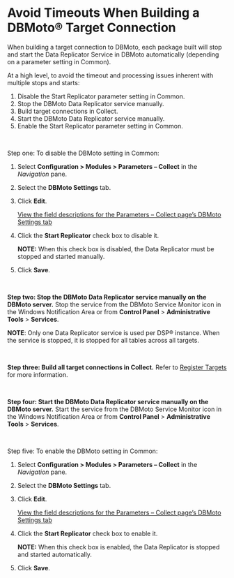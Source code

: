 # Avoid Timeouts When Building a DBMoto® Target Connection

When building a target connection to DBMoto, each package built will
stop and start the Data Replicator Service in DBMoto automatically
(depending on a parameter setting in Common).

At a high level, to avoid the timeout and processing issues inherent
with multiple stops and starts:

1.  Disable the Start Replicator parameter setting in Common.
2.  Stop the DBMoto Data Replicator service manually.
3.  Build target connections in Collect.
4.  Start the DBMoto Data Replicator service manually.
5.  Enable the Start Replicator parameter setting in Common.

 

Step one: To disable the DBMoto setting in Common:

1.  Select **Configuration \> Modules \> Parameters – Collect** in the
    *Navigation* pane.

2.  Select the **DBMoto Settings** tab.

3.  Click **Edit**.
    
    [View the field descriptions for the Parameters – Collect page’s
    DBMoto Settings
    tab](../../Common/Page_Desc/Parameters_Collect.htm#DBMoto_Settings_Tab)

4.  Click the **Start Replicator** check box to disable it.
    
    **NOTE:** When this check box is disabled, the Data Replicator must
    be stopped and started manually.

5.  Click **Save**.

 

<span style="font-weight: bold;">Step two: Stop the DBMoto Data
Replicator service manually on the DBMoto server.</span> Stop the
service from the DBMoto Service Monitor icon in the Windows Notification
Area or from **Control Panel** \> **Administrative Tools** \>
**Services**.

**NOTE**: Only one Data Replicator service is used per DSP® instance.
When the service is stopped, it is stopped for all tables across all
targets.

 

<span style="font-weight: bold;">Step three: Build all target
connections in Collect.</span> Refer to [Register
Targets](Register_and_Use_Targets.htm#Register_Targets) for more
information.

 

**Step four: Start the DBMoto Data Replicator service manually on the
DBMoto server.** Start the service from the DBMoto Service Monitor icon
in the Windows Notification Area or from **Control Panel** \>
**Administrative Tools** \> **Services**.

 

Step five: To enable the DBMoto setting in Common:

1.  Select **Configuration \> Modules \> Parameters – Collect** in the
    *Navigation* pane.

2.  Select the **DBMoto Settings** tab.

3.  Click **Edit**.
    
    [View the field descriptions for the Parameters – Collect page’s
    DBMoto Settings
    tab](../../Common/Page_Desc/Parameters_Collect.htm#DBMoto_Settings_Tab)

4.  Click the **Start Replicator** check box to enable it.
    
    **NOTE:** When this check box is enabled, the Data Replicator is
    stopped and started automatically.

5.  Click **Save**.
